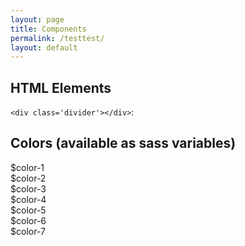 ```yaml
---
layout: page
title: Components
permalink: /testtest/
layout: default
---
```


## HTML Elements

`<div class='divider'></div>`:

<div class='divider'></div>

## Colors (available as sass variables)

<div class='colors'>
	<div class='colors--color-1'>$color-1</div>
	<div class='colors--color-2'>$color-2</div>
	<div class='colors--color-3'>$color-3</div>
	<div class='colors--color-4'>$color-4</div>
	<div class='colors--color-5'>$color-5</div>
	<div class='colors--color-6'>$color-6</div>
	<div class='colors--color-7'>$color-7</div>
</div>
